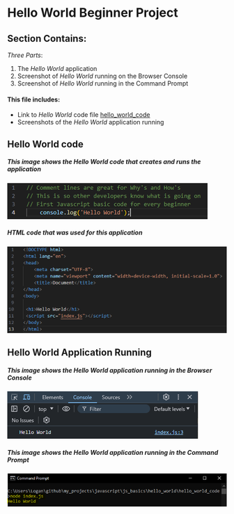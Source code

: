 # Hello World Beginner Project 

## Section Contains:

*Three Parts*:

1. The *Hello World* application 
2. Screenshot of *Hello World* running on the Browser Console
3. Screenshot of *Hello World* running in the Command Prompt

#### This file includes: 

* Link to *Hello World* code file [hello_world_code](hello_world_code/index.js "Hello World file")
* Screenshots of the *Hello World* application running

## Hello World code

##### This image shows the *Hello World* code that creates and runs the application 

![Hello World IMG 1](img/hello_world_img_1.PNG "Hello World code IMG 1")

##### *HTML* code that was used for this application

![HTML code IMG 1](img/hello_world_img_2.PNG "HTML code IMG 1")

## Hello World Application Running

##### This image shows the *Hello World* application running in the Browser Console

![Hello World code IMG 1](img/hello_world_code_img_1.PNG "Hello World code IMG 1")

##### This image shows the *Hello World* application running in the Command Prompt

![Hello World code IMG 2](img/hello_world_code_img_2.PNG "Hello World code IMG 2")



